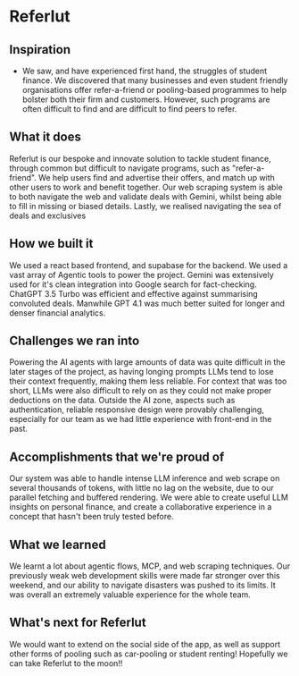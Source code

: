 # Referlut

## Inspiration
- We saw, and have experienced first hand, the struggles of student finance. We discovered that many businesses and even student friendly organisations offer refer-a-friend or pooling-based programmes to help bolster both their firm and customers.
However, such programs are often difficult to find and are difficult to find peers to refer.

## What it does
Referlut is our bespoke and innovate solution to tackle student finance, through common but difficult to navigate programs, such as "refer-a-friend". We help users find and advertise their offers, and match up with other users to work and benefit together. Our web scraping system is able to both navigate the web and validate deals with Gemini, whilst being able to fill in missing or biased details.
Lastly, we realised navigating the sea of deals and exclusives

## How we built it
We used a react based frontend, and supabase for the backend. We used a vast array of Agentic tools to power the project. Gemini was extensively used for it's clean integration into Google search for fact-checking. ChatGPT 3.5 Turbo was efficient and effective against summarising convoluted deals. Manwhile GPT 4.1 was much better suited for longer and denser financial analytics.

## Challenges we ran into
Powering the AI agents with large amounts of data was quite difficult in the later stages of the project, as having longing prompts LLMs tend to lose their context frequently, making them less reliable. For context that was too short, LLMs were also difficult to rely on as they could not make proper deductions on the data.
Outside the AI zone, aspects such as authentication, reliable responsive design were provably challenging, especially for our team as we had little experience with front-end in the past.

## Accomplishments that we're proud of
Our system was able to handle intense LLM inference and web scrape on several thousands of tokens, with little no lag on the website, due to our parallel fetching and buffered rendering. We were able to create useful LLM insights on personal finance, and create a collaborative experience in a concept that hasn't been truly tested before.

## What we learned
We learnt a lot about agentic flows, MCP, and web scraping techniques. Our previously weak web development skills were made far stronger over this weekend, and our ability to navigate disasters was pushed to its limits. It was overall an extremely valuable experience for the whole team.

## What's next for Referlut
We would want to extend on the social side of the app, as well as support other forms of pooling such as car-pooling or student renting! Hopefully we can take Referlut to the moon!!
